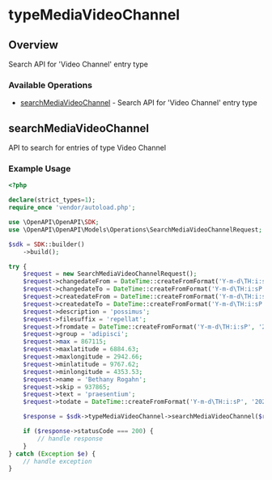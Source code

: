 # typeMediaVideoChannel

## Overview

Search API for 'Video Channel' entry type

### Available Operations

* [searchMediaVideoChannel](#searchmediavideochannel) - Search API for 'Video Channel' entry type

## searchMediaVideoChannel

API to search for entries of type Video Channel

### Example Usage

```php
<?php

declare(strict_types=1);
require_once 'vendor/autoload.php';

use \OpenAPI\OpenAPI\SDK;
use \OpenAPI\OpenAPI\Models\Operations\SearchMediaVideoChannelRequest;

$sdk = SDK::builder()
    ->build();

try {
    $request = new SearchMediaVideoChannelRequest();
    $request->changedateFrom = DateTime::createFromFormat('Y-m-d\TH:i:sP', '2022-12-04T21:04:08.252Z');
    $request->changedateTo = DateTime::createFromFormat('Y-m-d\TH:i:sP', '2021-05-04T08:20:05.226Z');
    $request->createdateFrom = DateTime::createFromFormat('Y-m-d\TH:i:sP', '2022-05-04T21:42:10.988Z');
    $request->createdateTo = DateTime::createFromFormat('Y-m-d\TH:i:sP', '2022-07-18T03:51:40.510Z');
    $request->description = 'possimus';
    $request->filesuffix = 'repellat';
    $request->fromdate = DateTime::createFromFormat('Y-m-d\TH:i:sP', '2022-09-13T05:51:54.156Z');
    $request->group = 'adipisci';
    $request->max = 867115;
    $request->maxlatitude = 6884.63;
    $request->maxlongitude = 2942.66;
    $request->minlatitude = 9767.62;
    $request->minlongitude = 4353.53;
    $request->name = 'Bethany Rogahn';
    $request->skip = 937865;
    $request->text = 'praesentium';
    $request->todate = DateTime::createFromFormat('Y-m-d\TH:i:sP', '2022-06-30T16:40:09.613Z');

    $response = $sdk->typeMediaVideoChannel->searchMediaVideoChannel($request);

    if ($response->statusCode === 200) {
        // handle response
    }
} catch (Exception $e) {
    // handle exception
}
```
